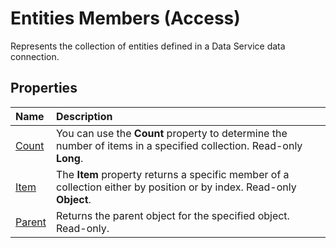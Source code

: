 
# Entities Members (Access)


Represents the collection of entities defined in a Data Service data connection.


## Properties



|**Name**|**Description**|
|:-----|:-----|
|[Count](cd8e5b45-be63-763d-fbd2-880a40352869.md)|You can use the  **Count** property to determine the number of items in a specified collection. Read-only **Long**.|
|[Item](6e8e9b66-35c9-d436-6391-df424ad0f66f.md)|The  **Item** property returns a specific member of a collection either by position or by index. Read-only **Object**.|
|[Parent](0c6ee86f-50b7-abe2-1606-42966f3eb72e.md)|Returns the parent object for the specified object. Read-only.|
